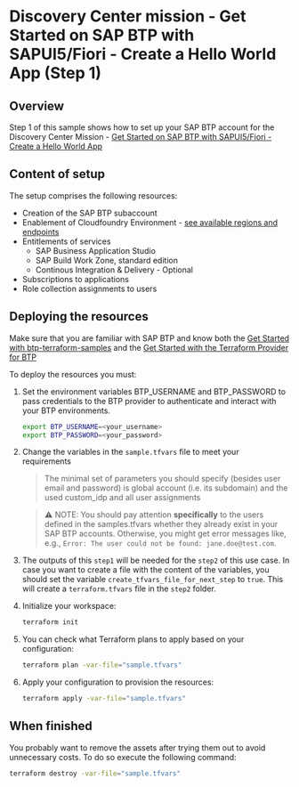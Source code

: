 # Discovery Center mission - Get Started on SAP BTP with SAPUI5/Fiori - Create a Hello World App (Step 1)

## Overview

Step 1 of this sample shows how to set up your SAP BTP account for the Discovery Center Mission - [Get Started on SAP BTP with SAPUI5/Fiori - Create a Hello World App](https://discovery-center.cloud.sap/missiondetail/3585/)

## Content of setup

The setup comprises the following resources:

- Creation of the SAP BTP subaccount
- Enablement of Cloudfoundry Environment - [see available regions and endpoints](https://help.sap.com/docs/btp/sap-business-technology-platform/regions-and-api-endpoints-available-for-cloud-foundry-environment)
- Entitlements of services
   * SAP Business Application Studio
   * SAP Build Work Zone, standard edition
   * Continous Integration & Delivery - Optional
- Subscriptions to applications
- Role collection assignments to users

## Deploying the resources

Make sure that you are familiar with SAP BTP and know both the [Get Started with btp-terraform-samples](https://github.com/SAP-samples/btp-terraform-samples/blob/main/GET_STARTED.md) and the [Get Started with the Terraform Provider for BTP](https://developers.sap.com/tutorials/btp-terraform-get-started.html)

To deploy the resources you must:

1. Set the environment variables BTP_USERNAME and BTP_PASSWORD to pass credentials to the BTP provider to authenticate and interact with your BTP environments. 

   ```bash
   export BTP_USERNAME=<your_username>
   export BTP_PASSWORD=<your_password>
   ```

2. Change the variables in the `sample.tfvars` file to meet your requirements

   > The minimal set of parameters you should specify (besides user email and password) is global account (i.e. its subdomain) and the used custom_idp and all user assignments

   > ⚠ NOTE: You should pay attention **specifically** to the users defined in the samples.tfvars whether they already exist in your SAP BTP accounts. Otherwise, you might get error messages like, e.g., `Error: The user could not be found: jane.doe@test.com`.

3. The outputs of this `step1` will be needed for the `step2` of this use case. In case you want to create a file with the content of the variables, you should set the variable `create_tfvars_file_for_next_step` to `true`. This will create a `terraform.tfvars` file in the `step2` folder.

4. Initialize your workspace:

   ```bash
   terraform init
   ```

5. You can check what Terraform plans to apply based on your configuration:

   ```bash
   terraform plan -var-file="sample.tfvars"
   ```

6. Apply your configuration to provision the resources:

   ```bash
   terraform apply -var-file="sample.tfvars"
   ```

## When finished

You probably want to remove the assets after trying them out to avoid unnecessary costs. To do so execute the following command:

```bash
terraform destroy -var-file="sample.tfvars"
```
